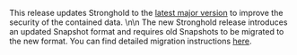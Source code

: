 This release updates Stronghold to the [latest major version](https://github.com/iotaledger/stronghold.rs/releases/tag/iota-stronghold-v2.0.0) to improve the security of the contained data.
\n\n
The new Stronghold release introduces an updated Snapshot format and requires old Snapshots to be migrated to the new format. You can find detailed migration instructions [here](https://wiki.iota.org/identity.rs/tutorials/migrate-stronghold/).
